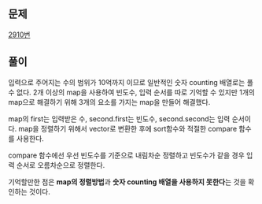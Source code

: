 ## 문제
[2910번](https://www.acmicpc.net/problem/2910)
## 풀이

입력으로 주어지는 수의 범위가 10억까지 이므로 일반적인 숫자 counting 배열로는 풀 수 없다. 2개 이상의 map을 사용하여 빈도수, 입력 순서를 따로 기억할 수 있지만 1개의 map으로 해결하기 위해 3개의 요소를 가지는 map을 만들어 해결했다.

map의 first는 입력받은 수, second.first는 빈도수, second.second는 입력 순서이다. map을 정렬하기 위해서 vector로 변환한 후에 sort함수와 적절한 compare 함수를 사용한다.

compare 함수에선 우선 빈도수를 기준으로 내림차순 정렬하고 빈도수가 같을 경우 입력 순서로 오름차순으로 정렬한다.

기억할만한 점은 **map의 정렬방법**과 **숫자 counting 배열을 사용하지 못한다**는 것을 확인하는 것이다.
